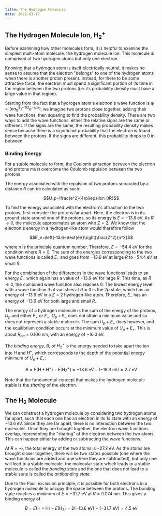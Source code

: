 ```yaml
---
title: The Hydrogen Molecule
date: 2022-03-17
---
```


## The Hydrogen Molecule Ion, $\text{H}_2^+$

Before examining how other molecules form, it is helpful to examine the simplest multi-atom molecule: the hydrogen molecule ion. This molecule is comprised of two hydrogen atoms but only one electron.

Knowing that a hydrogen atom is itself electrically neutral, it makes no sense to assume that the electron "belongs" to one of the hydrogen atoms when there is another proton present. Instead, for there to be some attractive force, the electron must spend a significant portion of its time in the region between the two protons (i.e. its probability density must have a large value in that region).

Starting from the fact that a hydrogen atom's electron's wave function is $\psi=\left(\pi a_0^3\right)^{-1/2}e^{-r/a_0}$, we imagine two protons close together, adding their wave functions, then squaring to find the probability density. There are two ways to add the wave functions: either the relative signs are the same or different. If the signs are the same, the resulting probability density makes sense because there is a significant probability that the electron is found between the protons. If the signs are different, this probability drops to 0 in between.

### Binding Energy

For a stable molecule to form, the Coulomb attraction between the electron and protons must overcome the Coulomb repulsion between the two protons.

The energy associated with the repulsion of two protons separated by a distance $R$ can be calculated as such:

$$U_p=\frac{e^2}{4\pi\epsilon_0R}$$

To find the energy associated with the electron's attraction to the two protons, first consider the protons far apart. Here, the electron is in its ground state around one of the protons, so its energy is $E=-13.6~\text{eV}$. As $R\rightarrow 0$, the molecule approximates an atom with $Z=2$. We know that the electron's energy in a hydrogen-like atom would therefore follow

$$E_n=\left(-13.6~\text{eV}\right)\frac{Z^2}{n^2}$$

where $n$ is the principle quantum number. Therefore, $E=-54.4~\text{eV}$ for the condition where $R=0$. The sum of the energies corresponding to the two wave functions is called $E_+$ and goes from $-13.6~\text{eV}$ at large $R$ to $-54.4~\text{eV}$ at small $R$.

For the combination of the differences in the wave functions leads to an energy $E_-$ which again has a value of $-13.6~\text{eV}$ for large $R$. This time, as $R\rightarrow 0$, the combined wave function also reaches $0$. The lowest energy level with a wave function that vanishes at $R=0$ is the $2p$ state, which has an energy of $-13.6~\text{eV}$ in a $Z=2$ hydrogen-like atom. Therefore, $E_-$ has an energy of $-13.6~\text{eV}$ for both large and small $R$.

The energy of a hydrogen molecule is the sum of the energy of the protons, $U_p$ and either $E_+$ or $E_-$. $U_p+E_-$ does not attain a minimum value and so does not represent a stable molecule. The sum $U_p+E_+$ does however, and the equilibrium condition occurs at the minimum value of $U_p+E_+$. This is about $R_{eq}=0.106~\text{nm}$, with an energy of $-16.3~\text{eV}$.

The *binding energy*, $B$, of $H_2^+$ is the energy needed to take apart the ion into $H$ and $H^+$, which corresponds to the depth of the potential energy minimum of $U_p+E_+$:

$$B=E\left(\text{H}+\text{H}^+\right)-E\left(\text{H}_2^+\right)=-13.6~\text{eV}-\left(-16.3~\text{eV}\right)=2.7~\text{eV}$$

Note that the fundamental concept that makes the hydrogen molecule stable is the *sharing* of the electron.

## The $\text{H}_2$ Molecule

We can construct a hydrogen molecule by considering two hydrogen atoms far apart, such that each one has an electron in its $1s$ state with an energy of $-13.6~\text{eV}$. Since they are far apart, there is no interaction between the two molecules. Once they are brought together, the electron wave functions overlap, representing the "sharing" of the electron between the two atoms. This can happen either by adding or subtracting the wave functions.

At $R=\infty$, the total energy of the two atoms is $-27.2~\text{eV}$. As the atoms are brought closer together, there will be two states possible (one where the wave functions are added and one where they are subtracted), but only one will lead to a stable molecule. the molecular state which leads to a stable molecule is called the *bonding state* and the one that does not lead to a stable state is called the *antibonding state*.

Due to the Pauli exclusion principle, it is possible for both electrons in a hydrogen molecule to occupy the space between the protons. The bonding state reaches a minimum of $E=-31.7~\text{eV}$ at $R=0.074~\text{nm}$. This gives a binding energy of

$$B=E\left(\text{H}+\text{H}\right)-E\left(\text{H}_2\right)=2\left(-13.6~\text{eV}\right)-\left(-31.7~\text{eV}\right)=4.5~\text{eV}$$